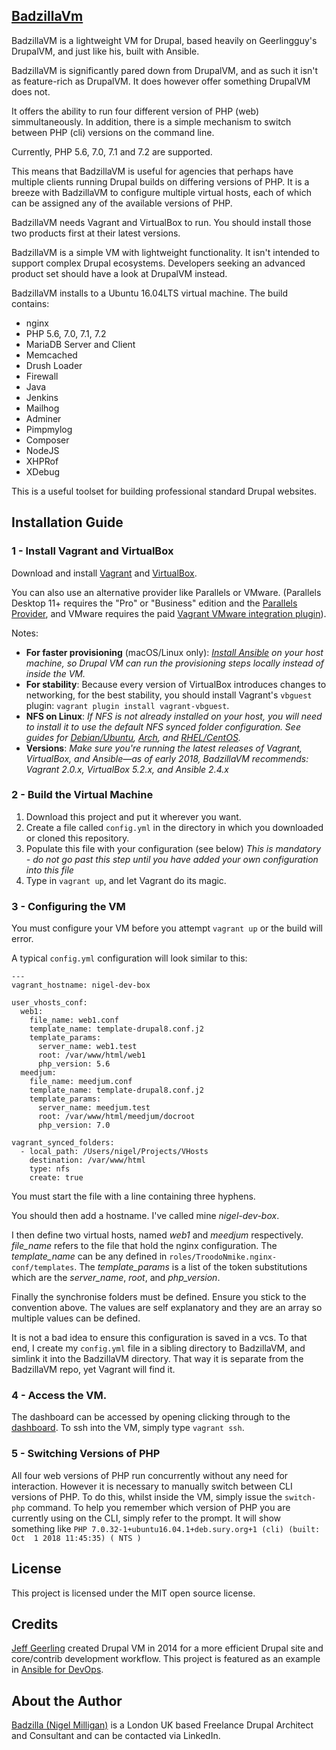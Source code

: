 ## [BadzillaVm](http://badzilla.co.uk/badzillavm)

BadzillaVM is a lightweight VM for Drupal, based heavily on Geerlingguy's DrupalVM, and just like his, built with Ansible.

BadzillaVM is significantly pared down from DrupalVM, and as such it isn't as feature-rich as DrupalVM. It does however offer something DrupalVM does not. 

It offers the ability to run four different version of PHP (web) simmultaneously. In addition, there is a simple mechanism to switch between PHP (cli) versions on the command line. 

Currently, PHP 5.6, 7.0, 7.1 and 7.2 are supported. 

This means that BadzillaVM is useful for agencies that perhaps have multiple clients running Drupal builds on differing versions of PHP. It is a breeze with BadzillaVM to configure multiple virtual hosts, each of which can be assigned any of the available versions of PHP.

BadzillaVM needs Vagrant and VirtualBox to run. You should install those two products first at their latest versions. 

BadzillaVM is a simple VM with lightweight functionality. It isn't intended to support complex Drupal ecosystems. Developers seeking an advanced product set should have a look at DrupalVM instead. 
 
BadzillaVM installs to a Ubuntu 16.04LTS virtual machine. The build contains:

* nginx
* PHP 5.6, 7.0, 7.1, 7.2
* MariaDB Server and Client
* Memcached
* Drush Loader
* Firewall
* Java
* Jenkins
* Mailhog
* Adminer
* Pimpmylog
* Composer
* NodeJS
* XHPRof
* XDebug

This is a useful toolset for building professional standard Drupal websites. 

## Installation Guide

### 1 - Install Vagrant and VirtualBox

Download and install [Vagrant](https://www.vagrantup.com/downloads.html) and [VirtualBox](https://www.virtualbox.org/wiki/Downloads).

You can also use an alternative provider like Parallels or VMware. (Parallels Desktop 11+ requires the "Pro" or "Business" edition and the [Parallels Provider](http://parallels.github.io/vagrant-parallels/), and VMware requires the paid [Vagrant VMware integration plugin](http://www.vagrantup.com/vmware)).

Notes:

  - **For faster provisioning** (macOS/Linux only): *[Install Ansible](http://docs.ansible.com/intro_installation.html) on your host machine, so Drupal VM can run the provisioning steps locally instead of inside the VM.*
  - **For stability**: Because every version of VirtualBox introduces changes to networking, for the best stability, you should install Vagrant's `vbguest` plugin: `vagrant plugin install vagrant-vbguest`.
  - **NFS on Linux**: *If NFS is not already installed on your host, you will need to install it to use the default NFS synced folder configuration. See guides for [Debian/Ubuntu](https://www.digitalocean.com/community/tutorials/how-to-set-up-an-nfs-mount-on-ubuntu-14-04), [Arch](https://wiki.archlinux.org/index.php/NFS#Installation), and [RHEL/CentOS](https://www.digitalocean.com/community/tutorials/how-to-set-up-an-nfs-mount-on-centos-6).*
  - **Versions**: *Make sure you're running the latest releases of Vagrant, VirtualBox, and Ansible—as of early 2018, BadzillaVM recommends: Vagrant 2.0.x, VirtualBox 5.2.x, and Ansible 2.4.x*
  
### 2 - Build the Virtual Machine

  1. Download this project and put it wherever you want.
  2. Create a file called `config.yml` in the directory in which you downloaded or cloned this repository.
  3. Populate this file with your configuration (see below) *This is mandatory - do not go past this step until you have added your own configuration into this file*
  4. Type in `vagrant up`, and let Vagrant do its magic.
  
### 3 - Configuring the VM

You must configure your VM before you attempt `vagrant up` or the build will error. 

A typical `config.yml` configuration will look similar to this:

    ---
    vagrant_hostname: nigel-dev-box
    
    user_vhosts_conf:
      web1:
        file_name: web1.conf 
        template_name: template-drupal8.conf.j2
        template_params:
          server_name: web1.test      
          root: /var/www/html/web1    
          php_version: 5.6
      meedjum:
        file_name: meedjum.conf 
        template_name: template-drupal8.conf.j2
        template_params:
          server_name: meedjum.test      
          root: /var/www/html/meedjum/docroot   
          php_version: 7.0
          
    vagrant_synced_folders:
      - local_path: /Users/nigel/Projects/VHosts
        destination: /var/www/html
        type: nfs
        create: true 
        
You must start the file with a line containing three hyphens.

You should then add a hostname. I've called mine *nigel-dev-box*.

I then define two virtual hosts, named *web1* and *meedjum* respectively. 
*file_name* refers to the file that hold the nginx configuration. The *template_name* can be any defined in `roles/TroodoNmike.nginx-conf/templates`. The *template_params* is a list of the token substitutions which are the *server_name*, *root*, and *php_version*.

Finally the synchronise folders must be defined. Ensure you stick to the convention above. The values are self explanatory and they are an array so multiple values can be defined. 

It is not a bad idea to ensure this configuration is saved in a vcs. To that end, I create my `config.yml` file in a sibling directory to BadzillaVM, and simlink it into the BadzillaVM directory. That way it is separate from the BadzillaVM repo, yet Vagrant will find it. 

### 4 - Access the VM.

The dashboard can be accessed by opening clicking through to the [dashboard](http://dashboard.test). To ssh into the VM, simply type `vagrant ssh`.

### 5 - Switching Versions of PHP

All four web versions of PHP run concurrently without any need for interaction. However it is necessary to manually switch between CLI versions of PHP. To do this, whilst inside the VM, simply issue the `switch-php` command. To help you remember which version of PHP you are currently using on the CLI, simply refer to the prompt. It will show something like `PHP 7.0.32-1+ubuntu16.04.1+deb.sury.org+1 (cli) (built: Oct  1 2018 11:45:35) ( NTS )`

## License
This project is licensed under the MIT open source license.

## Credits
[Jeff Geerling](https://www.jeffgeerling.com/) created Drupal VM in 2014 for a more efficient Drupal site and core/contrib development workflow. This project is featured as an example in [Ansible for DevOps](https://www.ansiblefordevops.com/).

## About the Author
[Badzilla (Nigel Milligan)](http://badzilla.co.uk) is a London UK based Freelance Drupal Architect and Consultant and can be contacted via LinkedIn. 

